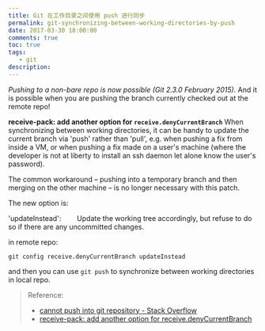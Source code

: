```yaml
---
title: Git 在工作目录之间使用 push 进行同步
permalink: git-synchronizing-between-working-directories-by-push
date: 2017-03-30 18:00:00
comments: true
toc: true
tags:
   - git
description:
---
```

*Pushing to a non-bare repo is now possible (Git 2.3.0 February 2015).*
And it is possible when you are pushing the branch currently checked out at the remote repo!
<!--more -->
**receive-pack: add another option for `receive.denyCurrentBranch`**
When synchronizing between working directories, it can be handy to update the current branch via 'push' rather than 'pull', e.g. when pushing a fix from inside a VM, or when pushing a fix made on a user's machine (where the developer is not at liberty to install an ssh daemon let alone know the user's password).

The common workaround – pushing into a temporary branch and then merging on the other machine – is no longer necessary with this patch.

The new option is:

'updateInstead':
&emsp;&emsp;Update the working tree accordingly, but refuse to do so if there are any uncommitted changes.

in remote repo:
```
git config receive.denyCurrentBranch updateInstead
```

and then you can use `git push` to synchronize between working directories in local repo.


> Reference:
> - [cannot push into git repository - Stack Overflow](http://stackoverflow.com/questions/3221859/cannot-push-into-git-repository)
> - [receive-pack: add another option for receive.denyCurrentBranch](https://github.com/git/git/commit/1404bcbb6b3bdb248d32024430644e55faec91ce)
